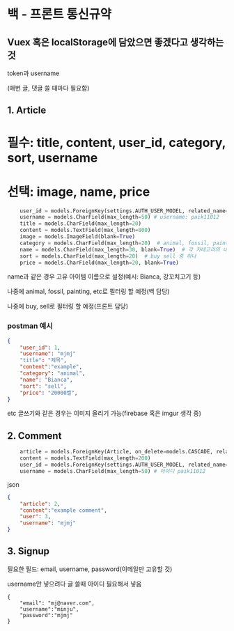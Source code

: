 # 백 - 프론트 통신규약



## Vuex 혹은 localStorage에 담았으면 좋겠다고 생각하는 것

token과 username

(매번 글, 댓글 쓸 때마다 필요함)



## 1. Article

  # 필수: title, content, user_id, category, sort, username

  # 선택: image, name, price

```python
    user_id = models.ForeignKey(settings.AUTH_USER_MODEL, related_name='articles', on_delete=models.CASCADE) # user번호: 1
    username = models.CharField(max_length=50) # username: paik11012
    title = models.CharField(max_length=20)
    content = models.TextField(max_length=800)
    image = models.ImageField(blank=True) 
    category = models.CharField(max_length=20)  # animal, fossil, painting, etc 중 하나
    name = models.CharField(max_length=30, blank=True)  # 각 카테고리의 내 이름 선택적(예: Bianca)
    sort = models.CharField(max_length=20)  # buy sell 중 하나
    price = models.CharField(max_length=20, blank=True)
```

name과 같은 경우 고유 아이템 이름으로 설정(예시: Bianca, 강꼬치고기 등)

나중에 animal, fossil, painting, etc로 필터링 할 예정(백 담당)

나중에 buy, sell로 필터링 할 예정(프론트 담당)

###  postman 예시

```json
{
    "user_id": 1,
    "username": "mjmj"
    "title": "제목",
    "content":"example",
    "category": "animal",
    "name": "Bianca",
    "sort": "sell",
    "price": "20000벨",
}
```

etc 글쓰기와 같은 경우는 이미지 올리기 가능(firebase 혹은 imgur 생각 중)



## 2. Comment

```python
    article = models.ForeignKey(Article, on_delete=models.CASCADE, related_name='comments') #글 번호
    content = models.TextField(max_length=200)
    user_id = models.ForeignKey(settings.AUTH_USER_MODEL, related_name='comments', on_delete=models.CASCADE)
    username = models.CharField(max_length=50) # 아이디 paik11012
```

json

```json
{
    "article": 2,
    "content":"example comment",
    "user": 3,
    "username": "mjmj"
}
```



## 3. Signup

필요한 필드: email, username, password(이메일만 고유할 것)

username안 넣으려다 글 쓸때 아이디 필요해서 넣음

```
{
    "email": "mj@naver.com",
    "username":"minju",
    "password":"mjmj"
}
```

